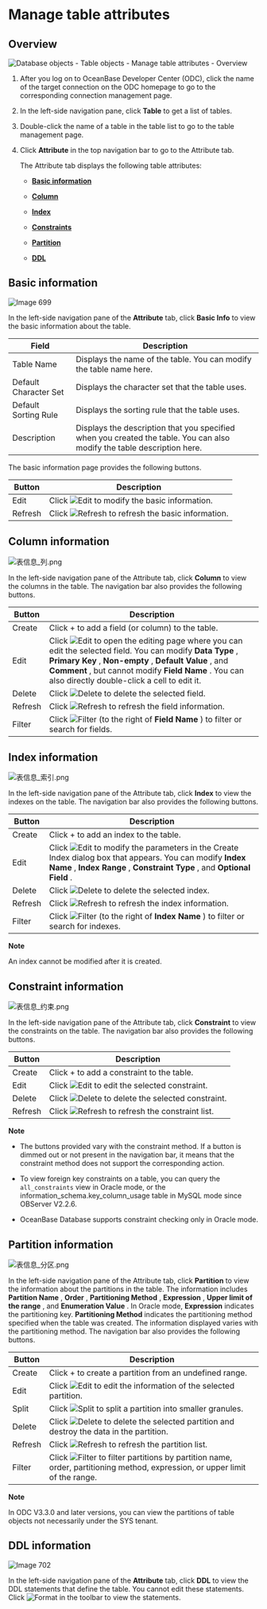 Manage table attributes 
============================================



Overview 
-----------------------------

![Database objects - Table objects - Manage table attributes - Overview](https://help-static-aliyun-doc.aliyuncs.com/assets/img/en-US/0560960461/p358285.png)

1. After you log on to OceanBase Developer Center (ODC), click the name of the target connection on the ODC homepage to go to the corresponding connection management page.

   

2. In the left-side navigation pane, click **Table** to get a list of tables.

   

3. Double-click the name of a table in the table list to go to the table management page.

   

4. Click **Attribute** in the top navigation bar to go to the Attribute tab. 

   The Attribute tab displays the following table attributes:
   * **[Basic information](#gTjrp)**

     
   
   * **[Column](#OCD96)**

     
   
   * **[Index](#llV0R)**

     
   
   * **[Constraints](#52ayk)**

     
   
   * **[Partition](#1pmn5)**

     
   
   * **[DDL](#CZ0dT)**

     
   

   




Basic information 
--------------------------------------

![Image 699](https://help-static-aliyun-doc.aliyuncs.com/assets/img/en-US/0560960461/p281788.png)

In the left-side navigation pane of the **Attribute** tab, click **Basic Info** to view the basic information about the table.


|         Field         |                                                       Description                                                       |
|-----------------------|-------------------------------------------------------------------------------------------------------------------------|
| Table Name            | Displays the name of the table. You can modify the table name here.                                                     |
| Default Character Set | Displays the character set that the table uses.                                                                         |
| Default Sorting Rule  | Displays the sorting rule that the table uses.                                                                          |
| Description           | Displays the description that you specified when you created the table. You can also modify the table description here. |



The basic information page provides the following buttons.


| Button  |                                                               Description                                                               |
|---------|-----------------------------------------------------------------------------------------------------------------------------------------|
| Edit    | Click ![Edit](https://help-static-aliyun-doc.aliyuncs.com/assets/img/en-US/4411843561/p412792.jpg) to modify the basic information.     |
| Refresh | Click ![Refresh](https://help-static-aliyun-doc.aliyuncs.com/assets/img/en-US/8265511561/p412817.jpg) to refresh the basic information. |



Column information 
---------------------------------------

![表信息_列.png](https://help-static-aliyun-doc.aliyuncs.com/assets/img/en-US/6229586261/p138314.png "表信息_列.png")

In the left-side navigation pane of the Attribute tab, click **Column** to view the columns in the table. The navigation bar also provides the following buttons.


| Button  |                                                                                                                                                                            Description                                                                                                                                                                             |
|---------|--------------------------------------------------------------------------------------------------------------------------------------------------------------------------------------------------------------------------------------------------------------------------------------------------------------------------------------------------------------------|
| Create  | Click + to add a field (or column) to the table.                                                                                                                                                                                                                                                                                                                   |
| Edit    | Click ![Edit](https://help-static-aliyun-doc.aliyuncs.com/assets/img/en-US/4411843561/p412792.jpg) to open the editing page where you can edit the selected field. You can modify **Data Type** , **Primary Key** , **Non-empty** , **Default Value** , and **Comment** , but cannot modify **Field Name** . You can also directly double-click a cell to edit it. |
| Delete  | Click  ![Delete](https://help-static-aliyun-doc.aliyuncs.com/assets/img/en-US/4411843561/p412794.jpg) to delete the selected field.                                                                                                                                                                                                                                |
| Refresh | Click ![Refresh](https://help-static-aliyun-doc.aliyuncs.com/assets/img/en-US/8265511561/p412817.jpg) to refresh the field information.                                                                                                                                                                                                                            |
| Filter  | Click ![Filter](https://help-static-aliyun-doc.aliyuncs.com/assets/img/en-US/4411843561/p412788.jpg) (to the right of **Field Name** ) to filter or search for fields.                                                                                                                                                                                             |



Index information 
--------------------------------------

![表信息_索引.png](https://help-static-aliyun-doc.aliyuncs.com/assets/img/en-US/6229586261/p138315.png "表信息_索引.png")

In the left-side navigation pane of the Attribute tab, click **Index** to view the indexes on the table. The navigation bar also provides the following buttons.


| Button  |                                                                                                                                Description                                                                                                                                |
|---------|---------------------------------------------------------------------------------------------------------------------------------------------------------------------------------------------------------------------------------------------------------------------------|
| Create  | Click + to add an index to the table.                                                                                                                                                                                                                                     |
| Edit    | Click ![Edit](https://help-static-aliyun-doc.aliyuncs.com/assets/img/en-US/4411843561/p412792.jpg) to modify the parameters in the Create Index dialog box that appears. You can modify **Index Name** , **Index Range** , **Constraint Type** , and **Optional Field** . |
| Delete  | Click ![Delete](https://help-static-aliyun-doc.aliyuncs.com/assets/img/en-US/4411843561/p412794.jpg) to delete the selected index.                                                                                                                                        |
| Refresh | Click ![Refresh](https://help-static-aliyun-doc.aliyuncs.com/assets/img/en-US/8265511561/p412817.jpg) to refresh the index information.                                                                                                                                   |
| Filter  | Click ![Filter](https://help-static-aliyun-doc.aliyuncs.com/assets/img/en-US/4411843561/p412788.jpg) (to the right of **Index Name** ) to filter or search for indexes.                                                                                                   |


**Note**



An index cannot be modified after it is created.

Constraint information 
-------------------------------------------

![表信息_约束.png](https://help-static-aliyun-doc.aliyuncs.com/assets/img/en-US/6229586261/p138316.png "表信息_约束.png")

In the left-side navigation pane of the Attribute tab, click **Constraint** to view the constraints on the table. The navigation bar also provides the following buttons.


| Button  |                                                               Description                                                               |
|---------|-----------------------------------------------------------------------------------------------------------------------------------------|
| Create  | Click + to add a constraint to the table.                                                                                               |
| Edit    | Click ![Edit](https://help-static-aliyun-doc.aliyuncs.com/assets/img/en-US/4411843561/p412792.jpg) to edit the selected constraint.     |
| Delete  | Click ![Delete](https://help-static-aliyun-doc.aliyuncs.com/assets/img/en-US/4411843561/p412794.jpg) to delete the selected constraint. |
| Refresh | Click ![Refresh](https://help-static-aliyun-doc.aliyuncs.com/assets/img/en-US/8265511561/p412817.jpg) to refresh the constraint list.   |


**Note**



* The buttons provided vary with the constraint method. If a button is dimmed out or not present in the navigation bar, it means that the constraint method does not support the corresponding action.

  

* To view foreign key constraints on a table, you can query the `all_constraints` view in Oracle mode, or the information_schema.key_column_usage table in MySQL mode since OBServer V2.2.6.

  

* OceanBase Database supports constraint checking only in Oracle mode.

  




Partition information 
------------------------------------------

![表信息_分区.png](https://help-static-aliyun-doc.aliyuncs.com/assets/img/en-US/0254548461/p138317.png "表信息_分区.png")

In the left-side navigation pane of the Attribute tab, click **Partition** to view the information about the partitions in the table. The information includes **Partition Name** , **Order** , **Partitioning Method** , **Expression** , **Upper limit of the range** , and **Enumeration Value** . In Oracle mode, **Expression** indicates the partitioning key. **Partitioning Method** indicates the partitioning method specified when the table was created. The information displayed varies with the partitioning method. The navigation bar also provides the following buttons.


| Button  |                                                                                                    Description                                                                                                    |
|---------|-------------------------------------------------------------------------------------------------------------------------------------------------------------------------------------------------------------------|
| Create  | Click + to create a partition from an undefined range.                                                                                                                                                            |
| Edit    | Click ![Edit](https://help-static-aliyun-doc.aliyuncs.com/assets/img/en-US/4411843561/p412792.jpg) to edit the information of the selected partition.                                                             |
| Split   | Click ![Split](https://help-static-aliyun-doc.aliyuncs.com/assets/img/en-US/4411843561/p412855.jpg) to split a partition into smaller granules.                                                                   |
| Delete  | Click ![Delete](https://help-static-aliyun-doc.aliyuncs.com/assets/img/en-US/4411843561/p412794.jpg) to delete the selected partition and destroy the data in the partition.                                      |
| Refresh | Click ![Refresh](https://help-static-aliyun-doc.aliyuncs.com/assets/img/en-US/8265511561/p412817.jpg) to refresh the partition list.                                                                              |
| Filter  | Click ![Filter](https://help-static-aliyun-doc.aliyuncs.com/assets/img/en-US/4411843561/p423624.jpg) to filter partitions by partition name, order, partitioning method, expression, or upper limit of the range. |


**Note**



In ODC V3.3.0 and later versions, you can view the partitions of table objects not necessarily under the SYS tenant.



DDL information 
------------------------------------

![Image 702](https://help-static-aliyun-doc.aliyuncs.com/assets/img/en-US/7229586261/p281790.png)

In the left-side navigation pane of the **Attribute** tab, click **DDL** to view the DDL statements that define the table. You cannot edit these statements. Click ![Format](https://help-static-aliyun-doc.aliyuncs.com/assets/img/en-US/4411843561/p412851.jpg) in the toolbar to view the statements.



